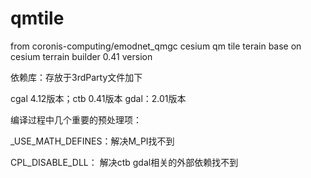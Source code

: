 # qmtile
from coronis-computing/emodnet_qmgc
cesium qm tile terain  base on cesium terrain builder 0.41 version



依赖库：存放于3rdParty文件加下

cgal 4.12版本；ctb 0.41版本 gdal：2.01版本



编译过程中几个重要的预处理项：

_USE_MATH_DEFINES：解决M_PI找不到

CPL_DISABLE_DLL： 解决ctb gdal相关的外部依赖找不到
